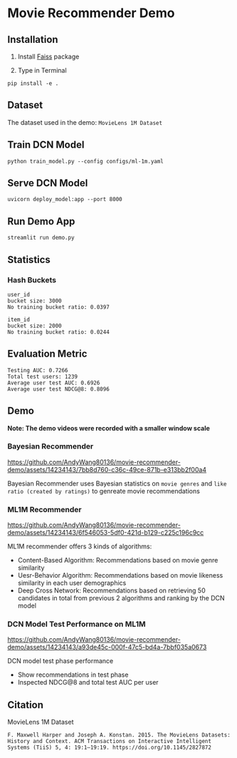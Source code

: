 # Movie Recommender Demo

## Installation
1. Install [Faiss](https://github.com/facebookresearch/faiss/blob/main/INSTALL.md) package

2. Type in Terminal
```console
pip install -e .
```

## Dataset
The dataset used in the demo: `MovieLens 1M Dataset`

## Train DCN Model
```console
python train_model.py --config configs/ml-1m.yaml
```

## Serve DCN Model
```console
uvicorn deploy_model:app --port 8000
```

## Run Demo App
```console
streamlit run demo.py
```

## Statistics
### Hash Buckets
```
user_id
bucket size: 3000
No training bucket ratio: 0.0397

item_id
bucket size: 2000
No training bucket ratio: 0.0244
```

## Evaluation Metric
```
Testing AUC: 0.7266
Total test users: 1239
Average user test AUC: 0.6926
Average user test NDCG@8: 0.8096
```

## Demo
**Note: The demo videos were recorded with a smaller window scale**
### Bayesian Recommender
https://github.com/AndyWang80136/movie-recommender-demo/assets/14234143/7bb8d760-c36c-49ce-871b-e313bb2f00a4


Bayesian Recommender uses Bayesian statistics on `movie genres` and `like ratio (created by ratings)` to genreate movie recommendations


### ML1M Recommender
https://github.com/AndyWang80136/movie-recommender-demo/assets/14234143/6f546053-5df0-421d-b129-c225c196c9cc



ML1M recommender offers 3 kinds of algorithms:

- Content-Based Algorithm: Recommendations based on movie genre similarity
- Uesr-Behavior Algorithm: Recommendations based on movie likeness similarity in each user demographics
- Deep Cross Network: Recommendations based on retrieving 50 candidates in total from previous 2 algorithms and ranking by the DCN model 

### DCN Model Test Performance on ML1M
https://github.com/AndyWang80136/movie-recommender-demo/assets/14234143/a93de45c-000f-47c5-bd4a-7bbf035a0673


DCN model test phase performance 

- Show recommendations in test phase
- Inspected NDCG@8 and total test AUC per user

## Citation
MovieLens 1M Dataset
```
F. Maxwell Harper and Joseph A. Konstan. 2015. The MovieLens Datasets: History and Context. ACM Transactions on Interactive Intelligent Systems (TiiS) 5, 4: 19:1–19:19. https://doi.org/10.1145/2827872
```
